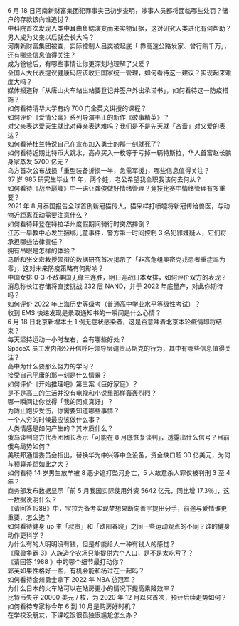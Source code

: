 6 月 18 日河南新财富集团犯罪事实已初步查明，涉事人员都将面临哪些处罚？储户的存款该向谁追讨？  
中科院首次发现人类中耳由鱼鳃演变而来实物证据，这对研究人类进化有何帮助？  
男人成为父亲以后就会长大吗？  
河南新财富集团被查，实际控制人吕奕被起底「 靠高速公路发家、曾行贿千万」，还有哪些信息值得关注？  
成为爸爸后，有哪些事情让你更深刻地理解了父爱？  
全国人大代表提议健康码应该收归国家统一管理，如何看待这一建议？实现起来难度大吗？  
媒体报道称「从唐山火车站出站要登记并签户外出承诺书」，如何看待这一防疫措施？  
如何看待清华大学有约 700 门全英文讲授的课程？  
如何评价《爱情公寓》系列导演韦正的新作《破事精英》？  
对父亲表达爱天生就比对母亲表达难吗？我们是不是先天就「吝啬」对父爱的表达？  
如何看待杜兰特说自己在宣布加入勇士的那一刻就死了?  
如何看待近期比特币大跳水，高点买入一枚等于亏掉一辆特斯拉，华人首富赵长鹏身家蒸发 5700 亿元？  
乌方首次公布战损「重型装备折损一半，急需军援」，哪些信息值得关注？  
37 岁 985 研究生毕业 11 年，两个娃，老公希望我全职我该何去何从？  
如何看待《战至巅峰》中一诺让龚俊做好情绪管理？竞技比赛中情绪管理有多重要？  
2021 年 8 月泰国报告全球首例新冠猫传人，猫采样打喷嚏将新冠传给兽医，与动物近距离互动需要注意什么？  
如何看待拜登在特拉华州度假期间骑行时突然摔倒？  
江苏一早教中心发生捆绑儿童事件，警方第一时间控制  3 名犯罪嫌疑人，它们将承担哪些法律责任？  
拥有吊眼是怎样的体验？  
马昕和张文宏教授领衔的数据研究首次揭示了「非高危组奥密克戎患者重症率为零」，这对未来防疫策略有何影响？  
中国女排 0-3 不敌美国无缘三连胜，明日迎战日本女排，如何评价双方的表现？  
消息称长江存储将直接挑战 232 层 NAND，并于 2022 年底量产，对此你期待吗？  
如何评价 2022 年上海历史等级考（普通高中学业水平等级性考试）？  
收到 EMS 快递发现是录取通知书的一瞬间是什么心情？  
6 月 18 日北京新增本土 1 例无症状感染者，这是否意味着北京本轮疫情即将结束？  
每天坚持运动一小时左右，会有哪些好处？  
SpaceX 员工发内部公开信呼吁领导层谴责马斯克的行为，其中有哪些信息值得关注？  
高中为什么要那么努力的学习？  
接受自己平庸的那一刻是什么情景？  
如何评价《开始推理吧》第三案《巨好家庭》？  
是不是高三的生活并没有电视和小说里那样轰轰烈烈？  
哪一瞬间让你觉得「我的同桌真好」？  
为防止跑步受伤，你需要知道哪些事情？  
一个人穷的时候最应该做什么事？  
人类情感是如何产生的？其本质什么？  
俄乌谈判乌方代表团团长表示「可能在 8 月底恢复谈判」，透露出什么信号？目前俄乌局势如何？  
美联邦通信委员会指出，替换华为中兴等中企设备，资金缺口超 30 亿美元，为何与预算差距如此之大？  
如何看待 14 岁男生放羊被 8 恶少追打坠河身亡，5 人故意杀人罪仅被判刑 3 至 4 年？  
商务部发布数据显示「前 5 月我国实际使用外资 5642 亿元，同比增 17.3％」，这一数据说明什么？  
《请回答1988》中，宝拉为备考实现梦想果断向善宇提出分手，前途与爱情谁更重要，怎么选？  
如何看待健身 up 主「叔贵」和「欧阳春晓」之间一些运动观点的不同？谁的健身动作更科学？  
为什么有的人明明没有钱，但是却能给人一种有钱人的感觉？  
《魔兽争霸 3》人族造个农场只能提供六个人口，是不是太吃亏了？  
《请回答 1988 》中的哪个细节最打动你？  
郭芙如果性格好一些，有机会能和杨过在一起吗？  
如何看待金州勇士拿下 2022 年 NBA 总冠军？  
为什么日本的火车站可以在站房更小的情况下提高乘降效率？  
比特币失守 20000 美元 / 枚，为 2020 年 12 月以来首次，预计后续走势如何？  
如何看待专家称今年 6 到 10 月是购房好时机？  
在学校没朋友，下课吃饭很孤独很尴尬怎么办？  
